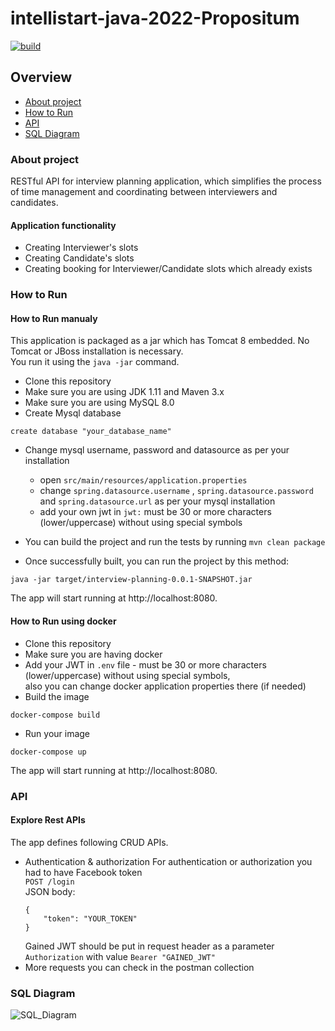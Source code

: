 # intellistart-java-2022-Propositum

[![build](https://github.com/Wectro20/intellistart-java-2022-propositum/actions/workflows/maven.yml/badge.svg)](https://github.com/Wectro20/intellistart-java-2022-propositum/actions/workflows/maven.yml)

## Overview
* [About project](#about-project)
* [How to Run](#how-to-run)
* [API](#api)
* [SQL Diagram](#sql-diagram)


### About project
RESTful API for interview planning application, which simplifies the process of time management and coordinating between interviewers and candidates.
#### Application functionality
- Creating Interviewer's slots
- Creating Candidate's slots
- Creating booking for Interviewer/Candidate slots which already exists
### How to Run

#### How to Run manualy

This application is packaged as a jar which has Tomcat 8 embedded. No Tomcat or JBoss installation is necessary.</br> You run it using the ```java -jar``` command.

* Clone this repository
* Make sure you are using JDK 1.11 and Maven 3.x
* Make sure you are using MySQL 8.0
* Create Mysql database 
``` 
create database "your_database_name"
```
*  Change mysql username, password and datasource as per your installation
   - open `src/main/resources/application.properties`
   - change `spring.datasource.username` , `spring.datasource.password` and `spring.datasource.url` as per your mysql installation
   - add your own jwt in `jwt:` must be 30 or more characters (lower/uppercase) without using special symbols

* You can build the project and run the tests by running ```mvn clean package```
* Once successfully built, you can run the project by this method:
```
java -jar target/interview-planning-0.0.1-SNAPSHOT.jar
```
The app will start running at http://localhost:8080.

#### How to Run using docker
* Clone this repository
* Make sure you are having docker
* Add your JWT in `.env` file - must be 30 or more characters (lower/uppercase) without using special symbols,</br> also you can change docker application properties there (if needed)
* Build the image
``` 
docker-compose build
```
* Run your image
``` 
docker-compose up
```
The app will start running at http://localhost:8080.

### API
#### Explore Rest APIs
The app defines following CRUD APIs.
* Authentication & authorization
For authentication or authorization you had to have Facebook token</br>
`POST /login`</br>
  JSON body: 
    ```
    {
        "token": "YOUR_TOKEN"
  }
  ```
  Gained JWT should be put in request header as a parameter </br>`Authorization` with value `Bearer "GAINED_JWT"`
* More requests you can check in the postman collection

### SQL Diagram
![SQL_Diagram](https://user-images.githubusercontent.com/56608205/194121497-8d8dc2c9-5a2f-4256-a097-8c3e42e82968.jpg)
